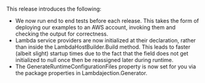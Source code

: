 This release introduces the following:

- We now run end to end tests before each release. This takes the form of deploying our examples to an AWS account, invoking them and checking the output for correctness.
- Lambda service providers are now initialized at their declaration, rather than inside the LambdaHostBuilder.Build method. This leads to faster (albeit slight) startup times due to the fact that the field does not get initialized to null once then be reassigned later during runtime.
- The GenerateRuntimeConfigurationFiles property is now set for you via the package properties in Lambdajection.Generator.
